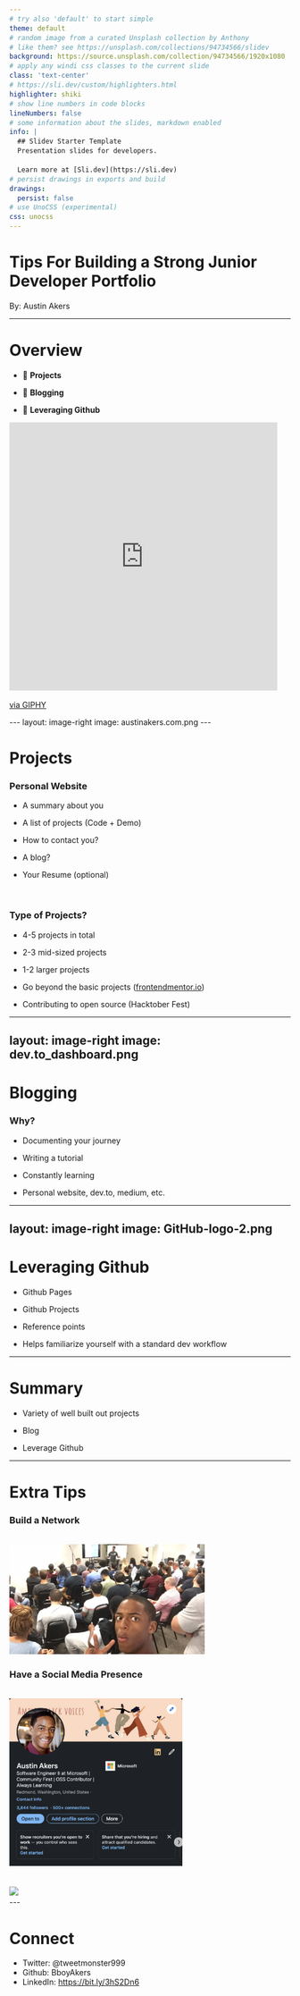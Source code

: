 ```yaml
---
# try also 'default' to start simple
theme: default
# random image from a curated Unsplash collection by Anthony
# like them? see https://unsplash.com/collections/94734566/slidev
background: https://source.unsplash.com/collection/94734566/1920x1080
# apply any windi css classes to the current slide
class: 'text-center'
# https://sli.dev/custom/highlighters.html
highlighter: shiki
# show line numbers in code blocks
lineNumbers: false
# some information about the slides, markdown enabled
info: |
  ## Slidev Starter Template
  Presentation slides for developers.

  Learn more at [Sli.dev](https://sli.dev)
# persist drawings in exports and build
drawings:
  persist: false
# use UnoCSS (experimental)
css: unocss
---
```


# Tips For Building a Strong Junior Developer Portfolio

By: Austin Akers


---

# Overview


<div v-click="1">

- 🎨 **Projects**

</div>

<div v-click="2">

- 📝 **Blogging**

</div>

<div v-click="3">

- 📝 **Leveraging Github**

</div>

<div v-click="4">

<iframe src="https://giphy.com/embed/MRH15ebBQboUMedyks" width="480" height="480" frameBorder="0" class="giphy-embed" allowFullScreen></iframe><p><a href="https://giphy.com/gifs/foxhomeent-MRH15ebBQboUMedyks">via GIPHY</a></p>

</div>
---
layout: image-right
image: austinakers.com.png
---

# Projects

<div>

<div v-click="1">

### Personal Website

</div>

<div v-click="2">

-  A summary about you

</div>
<div v-click="3">

-  A list of projects (Code + Demo)

</div>

<div v-click="4">

-  How to contact you?

</div>

<div v-click="5">

-  A blog?

</div>

<div v-click="6">

-  Your Resume (optional)

</div>

</div>

<div>

<br/>

<div v-click="7">

### Type of Projects?

-  4-5 projects in total

</div>
<div v-click="8">

-  2-3 mid-sized projects

</div>
<div v-click="9">

-   1-2 larger projects

</div>

<div v-click="10">

- Go beyond the basic projects (<a href="https://www.frontendmentor.io/">frontendmentor.io</a>)

</div>

<div v-click="11">

-  Contributing to open source (Hacktober Fest)

</div>

</div>


---
layout: image-right
image: dev.to_dashboard.png
---

# Blogging

### Why?

<div v-click="1">

- Documenting your journey

</div>

<div v-click="2">

- Writing a tutorial

</div>

<div v-click="3">

- Constantly learning

</div>

<div v-click="4">

- Personal website, dev.to, medium, etc.

</div>

---
layout: image-right
image: GitHub-logo-2.png
---

# Leveraging Github

<div v-click="1">

- Github Pages

</div>

<div v-click="2">

- Github Projects

</div>

<div v-click="3">

- Reference points

</div>

<div v-click="4">

- Helps familiarize yourself with a standard dev workflow

</div>

---

# Summary



<div v-click="1">

- Variety of well built out projects

</div>

<div v-click="2">

- Blog

</div>

<div v-click="3">

- Leverage Github

</div>

---


# Extra Tips

<div grid="~ cols-2 gap-4" m="-t-2">

<div v-click="1">

### Build a Network
<br/>
<img src="startup_week_pic.jpeg" style="width:350px"/>

</div>

<div v-click="2">

### Have a Social Media Presence
<br/>
<img src="linkedIn_austin_akers.png" style="height:300px" />

</div>


</div>
<br/>
<br/>

<div v-click="4">

<img src="https://media.tenor.com/S-TQKsUL38YAAAAC/rainbow-spongebob.gif" />

</div>
---

# Connect

- Twitter: @tweetmonster999
- Github: BboyAkers
- LinkedIn: https://bit.ly/3hS2Dn6

